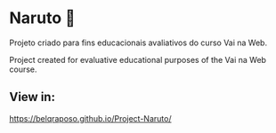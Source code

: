 # Naruto 🍥

 <p> Projeto criado para fins educacionais avaliativos do curso Vai na Web.</p>
 <p> Project created for evaluative educational purposes of the Vai na Web course.</p>
 
 ##
 ## View in:
  https://belqraposo.github.io/Project-Naruto/
